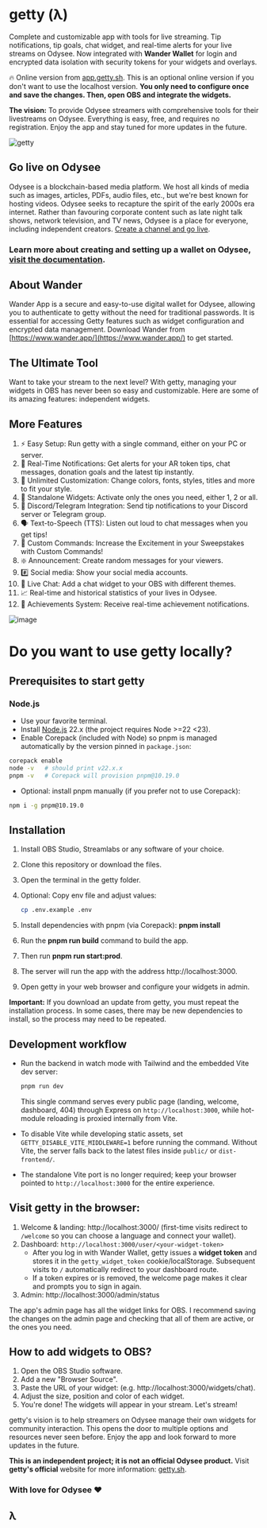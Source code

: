 # getty (λ)

Complete and customizable app with tools for live streaming. Tip notifications, tip goals, chat widget, and real-time alerts for your live streams on Odysee. Now integrated with **Wander Wallet** for login and encrypted data isolation with security tokens for your widgets and overlays.

🔥 Online version from [app.getty.sh](https://app.getty.sh/). This is an optional online version if you don't want to use the localhost version. **You only need to configure once and save the changes. Then, open OBS and integrate the widgets.**

**The vision:** To provide Odysee streamers with comprehensive tools for their livestreams on Odysee. Everything is easy, free, and requires no registration. Enjoy the app and stay tuned for more updates in the future.

![getty](https://thumbs.odycdn.com/a3a2b6dfa1498257a7c37ea4050e217b.webp)

## Go live on Odysee

Odysee is a blockchain-based media platform. We host all kinds of media such as images, articles, PDFs, audio files, etc., but we're best known for hosting videos. Odysee seeks to recapture the spirit of the early 2000s era internet. Rather than favouring corporate content such as late night talk shows, network television, and TV news, Odysee is a place for everyone, including independent creators. [Create a channel and go live](https://odysee.com).

### Learn more about creating and setting up a wallet on Odysee, [visit the documentation](https://help.odysee.tv/category-monetization/).

## About Wander

Wander App is a secure and easy-to-use digital wallet for Odysee, allowing you to authenticate to getty without the need for traditional passwords. It is essential for accessing Getty features such as widget configuration and encrypted data management. Download Wander from [https://www.wander.app/](https://www.wander.app/) to get started.

## The Ultimate Tool

Want to take your stream to the next level? With getty, managing your widgets in OBS has never been so easy and customizable. Here are some of its amazing features: independent widgets.

## More Features

1. ⚡ Easy Setup: Run getty with a single command, either on your PC or server.
2. 🔔 Real-Time Notifications: Get alerts for your AR token tips, chat messages, donation goals and the latest tip instantly.
3. 🎨 Unlimited Customization: Change colors, fonts, styles, titles and more to fit your style.
4. 🔄 Standalone Widgets: Activate only the ones you need, either 1, 2 or all.
5. 📢 Discord/Telegram Integration: Send tip notifications to your Discord server or Telegram group.
6. 🗣 Text-to-Speech (TTS): Listen out loud to chat messages when you get tips!
7. 🎉 Custom Commands: Increase the Excitement in your Sweepstakes with Custom Commands!
8. ❇️ Announcement: Create random messages for your viewers.
9. #️⃣ Social media: Show your social media accounts.
10. 💬 Live Chat: Add a chat widget to your OBS with different themes.
11. 📈 Real-time and historical statistics of your lives in Odysee.
12. 🎉 Achievements System: Receive real-time achievement notifications.

![image](https://thumbs.odycdn.com/1276aa291bbd9a6bd621e7cce65da845.webp)

# Do you want to use getty locally?

## Prerequisites to start getty

### Node.js

- Use your favorite terminal.
- Install [Node.js](https://nodejs.org/) 22.x (the project requires Node >=22 <23).
- Enable Corepack (included with Node) so pnpm is managed automatically by the version pinned in `package.json`:

```bash
corepack enable
node -v   # should print v22.x.x
pnpm -v   # Corepack will provision pnpm@10.19.0
```

- Optional: install pnpm manually (if you prefer not to use Corepack):

```bash
npm i -g pnpm@10.19.0
```

## Installation

1. Install OBS Studio, Streamlabs or any software of your choice.
2. Clone this repository or download the files.
3. Open the terminal in the getty folder.
4. Optional: Copy env file and adjust values:

   ```bash
   cp .env.example .env
   ```

5. Install dependencies with pnpm (via Corepack): **pnpm install**
6. Run the **pnpm run build** command to build the app.
7. Then run **pnpm run start:prod**.
8. The server will run the app with the address http://localhost:3000.
9. Open getty in your web browser and configure your widgets in admin.

**Important:** If you download an update from getty, you must repeat the installation process. In some cases, there may be new dependencies to install, so the process may need to be repeated.

## Development workflow

- Run the backend in watch mode with Tailwind and the embedded Vite dev server:

  ```bash
  pnpm run dev
  ```

  This single command serves every public page (landing, welcome, dashboard, 404) through Express on `http://localhost:3000`, while hot-module reloading is proxied internally from Vite.

- To disable Vite while developing static assets, set `GETTY_DISABLE_VITE_MIDDLEWARE=1` before running the command. Without Vite, the server falls back to the latest files inside `public/` or `dist-frontend/`.

- The standalone Vite port is no longer required; keep your browser pointed to `http://localhost:3000` for the entire experience.

## Visit getty in the browser:

1. Welcome & landing: http://localhost:3000/ (first-time visits redirect to `/welcome` so you can choose a language and connect your wallet).
2. Dashboard: `http://localhost:3000/user/<your-widget-token>`
   - After you log in with Wander Wallet, getty issues a **widget token** and stores it in the `getty_widget_token` cookie/localStorage. Subsequent visits to `/` automatically redirect to your dashboard route.
   - If a token expires or is removed, the welcome page makes it clear and prompts you to sign in again.
3. Admin: http://localhost:3000/admin/status

The app's admin page has all the widget links for OBS. I recommend saving the changes on the admin page and checking that all of them are active, or the ones you need.

## How to add widgets to OBS?

1. Open the OBS Studio software.
2. Add a new "Browser Source".
3. Paste the URL of your widget: (e.g. http://localhost:3000/widgets/chat).
4. Adjust the size, position and color of each widget.
5. You're done! The widgets will appear in your stream. Let's stream!

getty's vision is to help streamers on Odysee manage their own widgets for community interaction. This opens the door to multiple options and resources never seen before. Enjoy the app and look forward to more updates in the future.

**This is an independent project; it is not an official Odysee product.**
Visit **getty's official** website for more information: [getty.sh](https://getty.sh/).

### With love for Odysee ❤️

## λ
